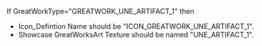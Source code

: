 

If GreatWorkType="GREATWORK_UNE_ARTIFACT_1" then

* Icon_Defintion Name should be "ICON_GREATWORK_UNE_ARTIFACT_1".
* Showcase GreatWorksArt Texture should be named "UNE_ARTIFACT_1".